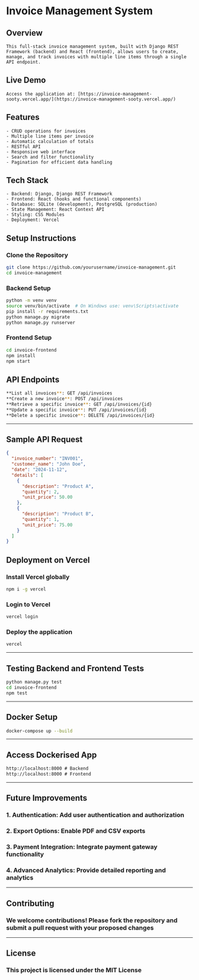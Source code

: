 # Invoice Management System

## Overview

```text
This full-stack invoice management system, built with Django REST Framework (backend) and React (frontend), allows users to create, manage, and track invoices with multiple line items through a single API endpoint.
```

## Live Demo

```text
Access the application at: [https://invoice-management-sooty.vercel.app/](https://invoice-management-sooty.vercel.app/)
```

## Features

```text
- CRUD operations for invoices
- Multiple line items per invoice
- Automatic calculation of totals
- RESTful API
- Responsive web interface
- Search and filter functionality
- Pagination for efficient data handling
```

## Tech Stack

```text
- Backend: Django, Django REST Framework
- Frontend: React (hooks and functional components)
- Database: SQLite (development), PostgreSQL (production)
- State Management: React Context API
- Styling: CSS Modules
- Deployment: Vercel
```

## Setup Instructions

### Clone the Repository

```bash
git clone https://github.com/yourusername/invoice-management.git
cd invoice-management
```

### Backend Setup

```bash
python -m venv venv
source venv/bin/activate  # On Windows use: venv\Scripts\activate
pip install -r requirements.txt
python manage.py migrate
python manage.py runserver
```

### Frontend Setup

```bash
cd invoice-frontend
npm install
npm start
```

## API Endpoints

```bash
**List all invoices**: GET /api/invoices
**Create a new invoice**: POST /api/invoices
**Retrieve a specific invoice**: GET /api/invoices/{id}
**Update a specific invoice**: PUT /api/invoices/{id}
**Delete a specific invoice**: DELETE /api/invoices/{id}
```

---

## Sample API Request

```json
{
  "invoice_number": "INV001",
  "customer_name": "John Doe",
  "date": "2024-11-12",
  "details": [
    {
      "description": "Product A",
      "quantity": 2,
      "unit_price": 50.00
    },
    {
      "description": "Product B",
      "quantity": 1,
      "unit_price": 75.00
    }
  ]
}
```

## Deployment on Vercel

### Install Vercel globally

```bash
npm i -g vercel
```

### Login to Vercel

```bash
vercel login
```

### Deploy the application

```bash
vercel
```

---

## Testing Backend and Frontend Tests

```bash
python manage.py test
cd invoice-frontend
npm test
```

---

## Docker Setup

```bash
docker-compose up --build
```

---

## Access Dockerised App

```html
http://localhost:8000 # Backend
http://localhost:8000 # Frontend
```

---

## Future Improvements

### 1. Authentication: Add user authentication and authorization

### 2. Export Options: Enable PDF and CSV exports

### 3. Payment Integration: Integrate payment gateway functionality

### 4. Advanced Analytics: Provide detailed reporting and analytics

---

## Contributing

### We welcome contributions! Please fork the repository and submit a pull request with your proposed changes

---

## License

### This project is licensed under the MIT License
